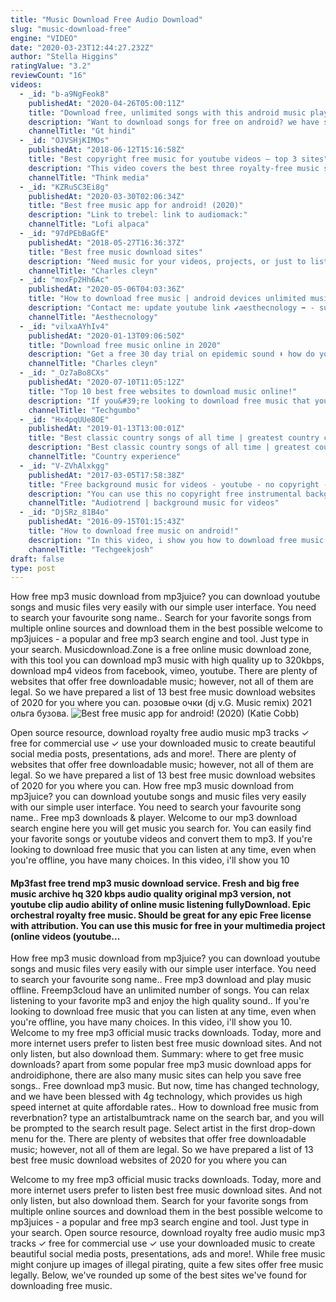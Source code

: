 ```yaml
---
title: "Music Download Free Audio Download"
slug: "music-download-free"
engine: "VIDEO"
date: "2020-03-23T12:44:27.232Z"
author: "Stella Higgins"
ratingValue: "3.2"
reviewCount: "16"
videos:
  - _id: "b-a9NgFeok8"
    publishedAt: "2020-04-26T05:00:11Z"
    title: "Download free, unlimited songs with this android music player | gt hindi"
    description: "Want to download songs for free on android? we have spotted the best android music player for you using which you can download and play unlimited songs"
    channelTitle: "Gt hindi"
  - _id: "OJVSHjKIMOs"
    publishedAt: "2018-06-12T15:16:58Z"
    title: "Best copyright free music for youtube videos — top 3 sites"
    description: "This video covers the best three royalty-free music sites with copyright-free music for youtube videos. **** to watch the free 1-hour online youtube"
    channelTitle: "Think media"
  - _id: "KZRuSC3Ei8g"
    publishedAt: "2020-03-30T02:06:34Z"
    title: "Best free music app for android! (2020)"
    description: "Link to trebel: link to audiomack:"
    channelTitle: "Lofi alpaca"
  - _id: "97dPEbBaGfE"
    publishedAt: "2018-05-27T16:36:37Z"
    title: "Best free music download sites"
    description: "Need music for your videos, projects, or just to listen to? here is a free 30 day trial on epidemic sound⬇️ hope"
    channelTitle: "Charles cleyn"
  - _id: "moxFp2Hh6Ac"
    publishedAt: "2020-05-06T04:03:36Z"
    title: "How to download free music | android devices unlimited music download app"
    description: "Contact me: update youtube link ✔️️aesthecnology ➡️ - subscribe my youtube channel - click"
    channelTitle: "Aesthecnology"
  - _id: "vilxaAYhIv4"
    publishedAt: "2020-01-13T09:06:50Z"
    title: "Download free music online in 2020"
    description: "Get a free 30 day trial on epidemic sound ⬇️ how do you safely and legally download free music online in 2020"
    channelTitle: "Charles cleyn"
  - _id: "_Oz7aBo8CXs"
    publishedAt: "2020-07-10T11:05:12Z"
    title: "Top 10 best free websites to download music online!"
    description: "If you&#39;re looking to download free music that you can listen at any time, even when you&#39;re offline, you have many choices. In this video, i&#39;ll show you 10 of the"
    channelTitle: "Techgumbo"
  - _id: "Hx4pqUUe8OE"
    publishedAt: "2019-01-13T13:00:01Z"
    title: "Best classic country songs of all time | greatest country collection"
    description: "Best classic country songs of all time | greatest country collection ------------ ------------- ○ thank you for seeing my video: ○ share this song with"
    channelTitle: "Country experience"
  - _id: "V-ZVhAlxkgg"
    publishedAt: "2017-03-05T17:58:38Z"
    title: "Free background music for videos - youtube - no copyright - download instrumental edm tropical house"
    description: "You can use this no copyright free instrumental background music for videos on youtube and other projects. Download this track using the link below. Free"
    channelTitle: "Audiotrend | background music for videos"
  - _id: "DjSRz_81B4o"
    publishedAt: "2016-09-15T01:15:43Z"
    title: "How to download free music on android!"
    description: "In this video, i show you how to download free music on android!"
    channelTitle: "Techgeekjosh"
draft: false
type: post
---
```


How free mp3 music download from mp3juice? you can download youtube songs and music files very easily with our simple user interface. You need to search your favourite song name.. Search for your favorite songs from multiple online sources and download them in the best possible welcome to mp3juices - a popular and free mp3 search engine and tool. Just type in your search. Musicdownload.Zone is a free online music download zone, with this tool you can download mp3 music with high quality up to 320kbps, download mp4 videos from facebook, vimeo, youtube. There are plenty of websites that offer free downloadable music; however, not all of them are legal. So we have prepared a list of 13 best free music download websites of 2020 for you where you can. розовые очки (dj v.G. Music remix) 2021 ольга бузова.
![Best free music app for android! (2020) (Katie Cobb)](https://i.ytimg.com/vi/KZRuSC3Ei8g/hqdefault.jpg "Best free music app for android! (2020) (Carrie Silva)")

Open source resource, download royalty free audio music mp3 tracks ✓ free for commercial use ✓ use your downloaded music to create beautiful social media posts, presentations, ads and more!. There are plenty of websites that offer free downloadable music; however, not all of them are legal. So we have prepared a list of 13 best free music download websites of 2020 for you where you can. How free mp3 music download from mp3juice? you can download youtube songs and music files very easily with our simple user interface. You need to search your favourite song name.. Free mp3 downloads &amp; player. Welcome to our mp3 download search engine here you will get music you search for. You can easily find your favorite songs or youtube videos and convert them to mp3. If you&#39;re looking to download free music that you can listen at any time, even when you&#39;re offline, you have many choices. In this video, i&#39;ll show you 10
<!--inArticleAds-->

<!--galleryOne-->

#### Mp3fast free trend mp3 music download service. Fresh and big free music archive hq 320 kbps audio quality original mp3 version, not youtube clip audio ability of online music listening fullyDownload. Epic orchestral royalty free music. Should be great for any epic  Free license with attribution. You can use this music for free in your multimedia project (online videos (youtube...
<!--inArticleAds-->

<!--galleryTwo-->

How free mp3 music download from mp3juice? you can download youtube songs and music files very easily with our simple user interface. You need to search your favourite song name.. Free mp3 download and play music offline. Freemp3cloud have an unlimited number of songs. You can relax listening to your favorite mp3 and enjoy the high quality sound.. If you&#39;re looking to download free music that you can listen at any time, even when you&#39;re offline, you have many choices. In this video, i&#39;ll show you 10. Welcome to my free mp3 official music tracks downloads. Today, more and more internet users prefer to listen best free music download sites. And not only listen, but also download them. Summary: where to get free music downloads? apart from some popular free mp3 music download apps for androidiphone, there are also many music sites can help you save free songs.. Free download mp3 music. But now, time has changed technology, and we have been blessed with 4g technology, which provides us high speed internet at quite affordable rates.. How to download free music from reverbnation? type an artistalbumtrack name on the search bar, and you will be prompted to the search result page. Select artist in the first drop-down menu for the. There are plenty of websites that offer free downloadable music; however, not all of them are legal. So we have prepared a list of 13 best free music download websites of 2020 for you where you can
<!--galleryThree-->

Welcome to my free mp3 official music tracks downloads. Today, more and more internet users prefer to listen best free music download sites. And not only listen, but also download them. Search for your favorite songs from multiple online sources and download them in the best possible welcome to mp3juices - a popular and free mp3 search engine and tool. Just type in your search. Open source resource, download royalty free audio music mp3 tracks ✓ free for commercial use ✓ use your downloaded music to create beautiful social media posts, presentations, ads and more!. While free music might conjure up images of illegal pirating, quite a few sites offer free music legally. Below, we&#39;ve rounded up some of the best sites we&#39;ve found for downloading free music.